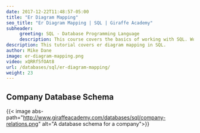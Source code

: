 ```yaml
---
date: 2017-12-22T11:48:57-05:00
title: "Er Diagram Mapping"
seo_title: "Er Diagram Mapping | SQL | Giraffe Academy"
subheader:
     greeting: SQL - Database Programming Language
     description: This course covers the basics of working with SQL. Work your way through the videos and we'll teach you everything you need to know to interact with database management systems and create powerful relational databases!
description: This tutorial covers er diagram mapping in SQL.
author: Mike Dane
image: er-diagram-mapping.png
video: xQRRf5fOAt8
url: /databases/sql/er-diagram-mapping/
weight: 23
---
```

## Company Database Schema
{{< image abs-path="http://www.giraffeacademy.com/databases/sql/company-relations.png" alt="A database schema for a company">}}

